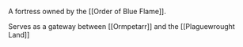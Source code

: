 A fortress owned by the [[Order of Blue Flame]].

Serves as a gateway between [[Ormpetarr]] and the [[Plaguewrought Land]]